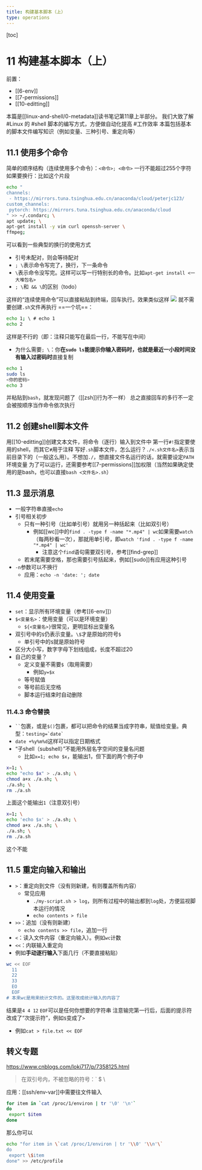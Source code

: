 ```yaml
---
title: 构建基本脚本（上）
type: operations
---
```


[toc]
# 11 构建基本脚本（上）
前置：
- [[6-env]]
- [[7-permissions]]
- [[10-editting]]

本篇是[[linux-and-shell/0-metadata]]读书笔记第11章上半部分。
我们大致了解 #Linux 的 #shell 脚本的编写方式，方便做自动化提高 #工作效率
本篇包括基本的脚本文件编写知识（例如变量、三种引号、重定向等）
## 11.1 使用多个命令
简单的顺序结构（连续使用多个命令）：`<命令>; <命令>`
一行不能超过255个字符
如果要换行：比如这个片段
```sh
echo "
channels:
 - https://mirrors.tuna.tsinghua.edu.cn/anaconda/cloud/peterjc123/
custom_channels:
 pytorch: https://mirrors.tuna.tsinghua.edu.cn/anaconda/cloud
" >> ~/.condarc; \
apt update; \
apt-get install -y vim curl openssh-server \
ffmpeg;
```
可以看到一些典型的换行的使用方式
- 引号未配对，则会等待配对
- `; \`表示命令写完了，换行，下一条命令
- `\`表示命令没写完。这样可以写一行特别长的命令。比如`apt-get install <一大堆包名>`
- `; \`和` && \`的区别（todo）

这样的“连续使用命令”可以直接粘贴到终端，回车执行。效果类似这样
![](11/multiple-cmd.png)
就不需要创建`.sh`文件再执行
==一个坑==：
```sh
echo 1; \ # echo 1
echo 2
```
这样是不行的（即：注释只能写在最后一行，不能写在中间）
- 为什么需要`; \`：你**在`sudo ls`能提示你输入密码时，也就是最近一小段时间没有输入过密码时**直接复制

```bash
echo 1
sudo ls
<你的密码>
echo 3
```
并粘贴到`bash`，就发现问题了（[[zsh]]行为不一样）
总之直接回车的多行不一定会被按顺序当作命令依次执行
## 11.2 创建shell脚本文件
用[[10-editting]]创建文本文件，将命令（逐行）输入到文件中
第一行`#!`指定要使用的shell，而其它`#`用于注释
写好`.sh`脚本文件，怎么运行？`./<.sh文件名>`表示当前目录下的（一般这么用）。不想加`./`，想直接文件名运行的话，就需要设定`PATH`环境变量
为了可以运行，还需要参考[[7-permissions]]加权限（当然如果确定使用的是bash，也可以直接`bash <文件名>.sh`）
## 11.3 显示消息
- 一般字符串直接`echo`
- 引号相关初步
  - 只有一种引号（比如单引号）就用另一种括起来（比如双引号）
    - 例如[[wc]]中的`find . -type f -name "*.mp4" | wc`如果需要`watch`（每两秒看一次），那就用单引号，即`watch 'find . -type f -name "*.mp4" | wc'`
      - 注意这个`find`语句需要双引号，参考[[find-grep]]
  - 若末尾需要空格，那也需要引号括起来，例如[[sudo]]有应用这种引号
- `-n`参数可以不换行
  - 应用：`echo -n 'date: '; date`
## 11.4 使用变量
- `set`：显示所有环境变量（参考[[6-env]]）
- `$<变量名>`：使用变量（可以是环境变量）
  - `${<变量名>}`很常见，更明显标出变量名
- 双引号中的`$`仍表示变量。`\$`才是原始的符号`$`
  - 单引号中的`$`就是原始符号
- 区分大小写，数字字母下划线组成，长度不超过20
- 自己的变量？
  - 定义变量不需要`$`（取用需要）
    - 例如`y=$x`
  - 等号赋值
  - 等号前后无空格
  - 脚本运行结束时自动删除
### 11.4.3 命令替换
- <code>&#96;&#96;</code>包裹，或是`$()`包裹，都可以把命令的结果当成字符串，赋值给变量。典型：<code>testing=&#96;date&#96;</code>
- `date +%y%m%d`这样可以指定日期格式
- “子shell（subshell）”不能用外层名字空间的变量名问题
  - 比如`x=1; echo $x`，能输出1，但下面的两个例子中
```sh
x=1; \
echo "echo $x" > ./a.sh; \
chmod a+x ./a.sh; \
./a.sh; \
rm ./a.sh
```
上面这个能输出`1`（注意双引号）
```sh
x=1; \
echo 'echo $x' > ./a.sh; \
chmod a+x ./a.sh; \
./a.sh; \
rm ./a.sh
```
这个不能
## 11.5 重定向输入和输出
- `>`：重定向到文件（没有则新建，有则覆盖所有内容）
  - 常见应用
    - `./my-script.sh > log`，则所有过程中的输出都到`log`处，方便监视脚本运行的情况
    - `echo contents > file`
- `>>`：追加（没有则新建）
  - `echo contents >> file`，追加一行
- `<`：读入文件内容（重定向输入）。例如`wc`计数
- `<<`：内联输入重定向
- 例如**手动逐行输入**下面几行（不要直接粘贴）
```sh
wc << EOF
  11
  22
  33
  EO
  EOF
# 本来wc是用来统计文件的。这里改成统计输入的内容了
```
结果是`4 4 12`
`EOF`可以是任何你想要的字符串
注意输完第一行后，后面的提示符改成了“次提示符”，例如`$`变成了`>`
- 例如`cat > file.txt << EOF`
## 转义专题
https://www.cnblogs.com/loki717/p/7358125.html
> 在双引号内，不被忽略的符号：` $ \

应用：[[ssh/env-var]]中需要往文件输入
```sh
for item in `cat /proc/1/environ | tr '\0' '\n'`
do
 export $item
done
```
那么你可以
```sh
echo "for item in \`cat /proc/1/environ | tr '\\0' '\\n'\`
do
 export \$item
done" >> /etc/profile
```